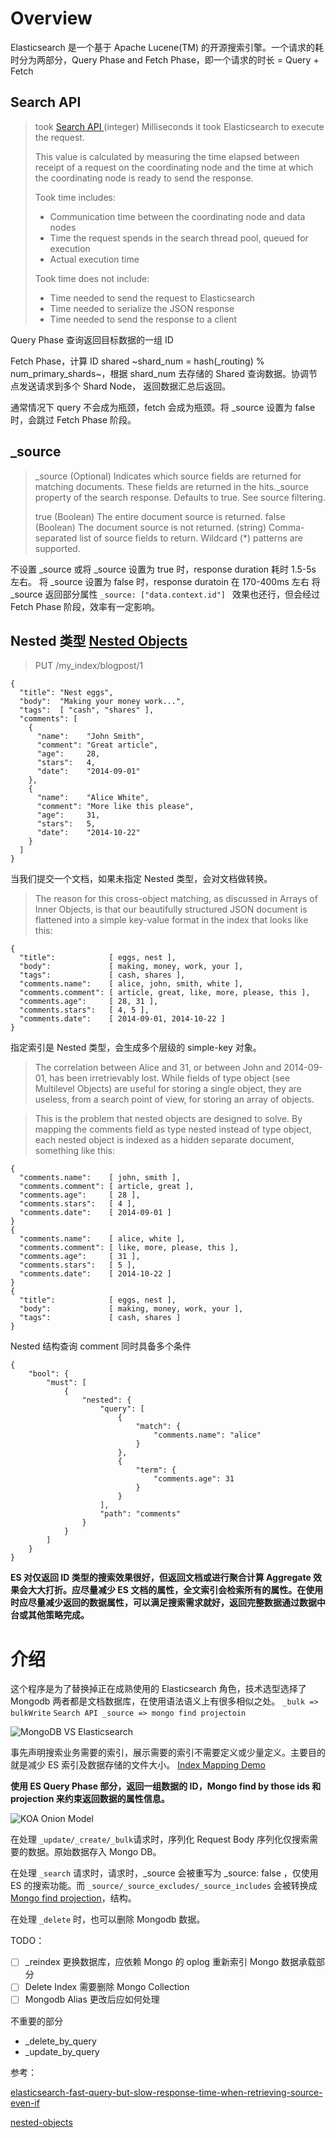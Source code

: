 # Overview

Elasticsearch 是一个基于 Apache Lucene(TM) 的开源搜索引擎。一个请求的耗时分为两部分，Query Phase and Fetch Phase，即一个请求的时长 = Query + Fetch

## Search API

> took [Search API ](https://www.elastic.co/guide/en/elasticsearch/reference/current/search-search.html)
> (integer) Milliseconds it took Elasticsearch to execute the request.
>
> This value is calculated by measuring the time elapsed between receipt of a request on the coordinating node and the time at which the coordinating node is ready to send the response.
>
> Took time includes:
>
> - Communication time between the coordinating node and data nodes
> - Time the request spends in the search thread pool, queued for execution
> - Actual execution time
>
> Took time does not include:
>
> - Time needed to send the request to Elasticsearch
> - Time needed to serialize the JSON response
> - Time needed to send the response to a client

Query Phase 查询返回目标数据的一组 ID

Fetch Phase，计算 ID shared ~shard_num = hash(\_routing) % num_primary_shards~，根据 shard_num 去存储的 Shared 查询数据。协调节点发送请求到多个 Shard Node， 返回数据汇总后返回。

通常情况下 query 不会成为瓶颈，fetch 会成为瓶颈。将 \_source 设置为 false 时，会跳过 Fetch Phase 阶段。

## \_source

> \_source
> (Optional) Indicates which source fields are returned for matching documents. These fields are returned in the hits.\_source property of the search response. Defaults to true. See source filtering.
>
> true
> (Boolean) The entire document source is returned.
> false
> (Boolean) The document source is not returned.
> <string>
> (string) Comma-separated list of source fields to return. Wildcard (\*) patterns are supported.

不设置 \_source 或将 \_source 设置为 true 时，response duration 耗时 1.5-5s 左右。
将 \_source 设置为 false 时，response duratoin 在 170-400ms 左右
将 \_source 返回部分属性 `_source: ["data.context.id"] ` 效果也还行，但会经过 Fetch Phase 阶段，效率有一定影响。

## Nested 类型 [Nested Objects](https://www.elastic.co/guide/en/elasticsearch/guide/current/nested-objects.html)

> PUT /my_index/blogpost/1

```
{
  "title": "Nest eggs",
  "body":  "Making your money work...",
  "tags":  [ "cash", "shares" ],
  "comments": [
    {
      "name":    "John Smith",
      "comment": "Great article",
      "age":     28,
      "stars":   4,
      "date":    "2014-09-01"
    },
    {
      "name":    "Alice White",
      "comment": "More like this please",
      "age":     31,
      "stars":   5,
      "date":    "2014-10-22"
    }
  ]
}
```

当我们提交一个文档，如果未指定 Nested 类型，会对文档做转换。

> The reason for this cross-object matching, as discussed in Arrays of Inner Objects, is that our beautifully structured JSON document is flattened into a simple key-value format in the index that looks like this:

```
{
  "title":            [ eggs, nest ],
  "body":             [ making, money, work, your ],
  "tags":             [ cash, shares ],
  "comments.name":    [ alice, john, smith, white ],
  "comments.comment": [ article, great, like, more, please, this ],
  "comments.age":     [ 28, 31 ],
  "comments.stars":   [ 4, 5 ],
  "comments.date":    [ 2014-09-01, 2014-10-22 ]
}
```

指定索引是 Nested 类型，会生成多个层级的 simple-key 对象。

> The correlation between Alice and 31, or between John and 2014-09-01, has been irretrievably lost. While fields of type object (see Multilevel Objects) are useful for storing a single object, they are useless, from a search point of view, for storing an array of objects.

> This is the problem that nested objects are designed to solve. By mapping the comments field as type nested instead of type object, each nested object is indexed as a hidden separate document, something like this:

```
{
  "comments.name":    [ john, smith ],
  "comments.comment": [ article, great ],
  "comments.age":     [ 28 ],
  "comments.stars":   [ 4 ],
  "comments.date":    [ 2014-09-01 ]
}
{
  "comments.name":    [ alice, white ],
  "comments.comment": [ like, more, please, this ],
  "comments.age":     [ 31 ],
  "comments.stars":   [ 5 ],
  "comments.date":    [ 2014-10-22 ]
}
{
  "title":            [ eggs, nest ],
  "body":             [ making, money, work, your ],
  "tags":             [ cash, shares ]
}
```

Nested 结构查询 comment 同时具备多个条件

```
{
    "bool": {
        "must": [
            {
                "nested": {
                    "query": [
                        {
                            "match": {
                                "comments.name": "alice"
                            }
                        },
                        {
                            "term": {
                                "comments.age": 31
                            }
                        }
                    ],
                    "path": "comments"
                }
            }
        ]
    }
}
```

**ES 对仅返回 ID 类型的搜索效果很好，但返回文档或进行聚合计算 Aggregate 效果会大大打折。应尽量减少 ES 文档的属性，全文索引会检索所有的属性。在使用时应尽量减少返回的数据属性，可以满足搜索需求就好，返回完整数据通过数据中台或其他策略完成。**

# 介绍

这个程序是为了替换掉正在成熟使用的 Elasticsearch 角色，技术选型选择了 Mongodb 两者都是文档数据库，在使用语法语义上有很多相似之处。 `_bulk => bulkWrite` `Search API _source => mongo find projectoin`

![MongoDB VS Elasticsearch](image/mongo-vs-elasticsearch.png)

事先声明搜索业务需要的索引，展示需要的索引不需要定义或少量定义。主要目的就是减少 ES 索引及数据存储的文件大小。 [Index Mapping Demo](index-mappings/caas-cn-zaobao-online.ts)

**使用 ES Query Phase 部分，返回一组数据的 ID，Mongo find by those ids 和 projection 来约束返回数据的属性信息。**

![KOA Onion Model](image/image-20241112-080341.png)

在处理 `_update/_create/_bulk`请求时，序列化 Request Body 序列化仅搜索需要的数据。原始数据存入 Mongo DB。

在处理 `_search` 请求时，请求时，\_source 会被重写为 \_source: false ，仅使用 ES 的搜索功能。而 `_source/_source_excludes/_source_includes` 会被转换成 [Mongo find projection](https://www.mongodb.com/zh-cn/docs/manual/reference/method/db.collection.find/)，结构。

在处理 `_delete` 时，也可以删除 Mongodb 数据。

TODO：

- [ ] \_reindex 更换数据库，应依赖 Mongo 的 oplog 重新索引 Mongo 数据承载部分
- [ ] Delete Index 需要删除 Mongo Collection
- [ ] Mongodb Alias 更改后应如何处理

不重要的部分

- \_delete_by_query
- \_update_by_query

参考：

[elasticsearch-fast-query-but-slow-response-time-when-retrieving-source-even-if](https://stackoverflow.com/questions/50907005/elasticsearch-fast-query-but-slow-response-time-when-retrieving-source-even-if)

[nested-objects](https://www.elastic.co/guide/en/elasticsearch/guide/current/nested-objects.html)
